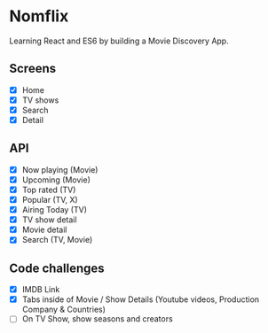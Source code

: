 # Nomflix

Learning React and ES6 by building a Movie Discovery App.

## Screens

- [x] Home
- [x] TV shows
- [x] Search
- [x] Detail

## API

- [x] Now playing (Movie)
- [x] Upcoming (Movie)
- [x] Top rated (TV)
- [x] Popular (TV, X)
- [x] Airing Today (TV)
- [x] TV show detail
- [x] Movie detail
- [x] Search (TV, Movie)

## Code challenges

- [x] IMDB Link
- [x] Tabs inside of Movie / Show Details (Youtube videos, Production Company & Countries)
- [ ] On TV Show, show seasons and creators

